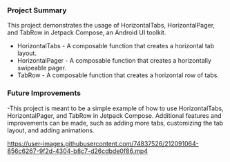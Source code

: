 ### Project Summary
This project demonstrates the usage of HorizontalTabs, HorizontalPager, and TabRow in Jetpack Compose, an Android UI toolkit.

- HorizontalTabs - A composable function that creates a horizontal tab layout.
- HorizontalPager - A composable function that creates a horizontally swipeable pager.
- TabRow - A composable function that creates a horizontal row of tabs.

### Future Improvements
-This project is meant to be a simple example of how to use HorizontalTabs, HorizontalPager, and TabRow in Jetpack Compose. Additional features and improvements can be made, such as adding more tabs, customizing the tab layout, and adding animations.


https://user-images.githubusercontent.com/74837526/212091064-856c6267-9f2d-4304-b8c7-d26cdbde0f86.mp4


